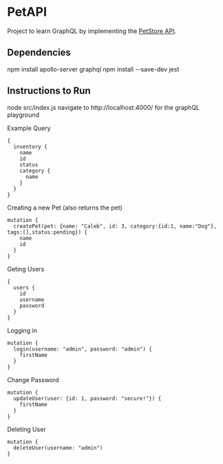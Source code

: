 # PetAPI

Project to learn GraphQL by implementing the [PetStore API](https://petstore3.swagger.io/). 

## Dependencies
npm install apollo-server graphql
npm install --save-dev jest 

## Instructions to Run
node src/index.js
navigate to http://localhost:4000/ for the graphQL playground

Example Query 
```
{
  inventory {
    name
    id
    status
    category {
      name
    }
  }
}
```

Creating a new Pet (also returns the pet)
```
mutation {
  createPet(pet: {name: "Caleb", id: 3, category:{id:1, name:"Dog"}, tags:[],status:pending}) {
    name
    id
  }
}
```

Geting Users
```
{
  users {
    id
    username
    password
  }
}
```

Logging in
```
mutation {
  login(username: "admin", password: "admin") {
    firstName
  }
}
```

Change Password
```
mutation {
  updateUser(user: {id: 1, password: "secure!"}) {
    firstName
  }
}
```

Deleting User
```
mutation {
  deleteUser(username: "admin")
}
```